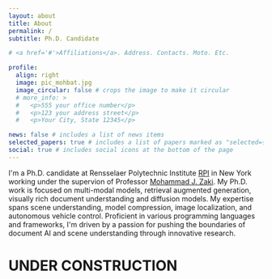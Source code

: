 ```yaml
---
layout: about
title: About
permalink: /
subtitle: Ph.D. Candidate 

# <a href='#'>Affiliations</a>. Address. Contacts. Moto. Etc.

profile:
  align: right
  image: pic_mohbat.jpg
  image_circular: false # crops the image to make it circular
  # more_info: >
  #   <p>555 your office number</p>
  #   <p>123 your address street</p>
  #   <p>Your City, State 12345</p>

news: false # includes a list of news items
selected_papers: true # includes a list of papers marked as "selected={true}"
social: true # includes social icons at the bottom of the page
---
```

I'm a Ph.D. candidate at Rensselaer Polytechnic Institute [RPI](https://www.rpi.edu) in New York working under the supervion of Professor [Mohammad J. Zaki](https://www.cs.rpi.edu/~zaki/). My Ph.D. work is focused on multi-modal models, retrieval augmented generation, visually rich document understanding and diffusion models. My expertise spans scene understanding, model compression, image localization, and autonomous vehicle control. Proficient in various programming languages and frameworks, I'm driven by a passion for pushing the boundaries of document AI and scene understanding through innovative research.

# UNDER CONSTRUCTION